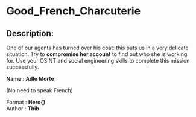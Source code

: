
# Good_French_Charcuterie
## Description:
One of our agents has turned over his coat: this puts us in a very delicate situation. Try to **compromise her account** to find out who she is working for. Use your OSINT and social engineering skills to complete this mission successfully.

**Name : Adle Morte**

(No need to speak French)

Format : **Hero{}**<br>
Author : **Thib**

